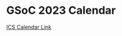 # GSoC 2023 Calendar

[ICS Calendar Link](https://raw.githubusercontent.com/sujaldev/gsoc-2023-calendar/main/calendar.ics)